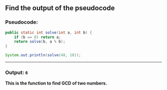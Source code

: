 ## Find the output of the pseudocode

### Pseudocode:

```java
public static int solve(int a, int b) {
    if (b == 0) return a;
    return solve(b, a % b);
}

System.out.println(solve(48, 18));
```

---

### Output: `6`


**This is the function to find GCD of two numbers.**